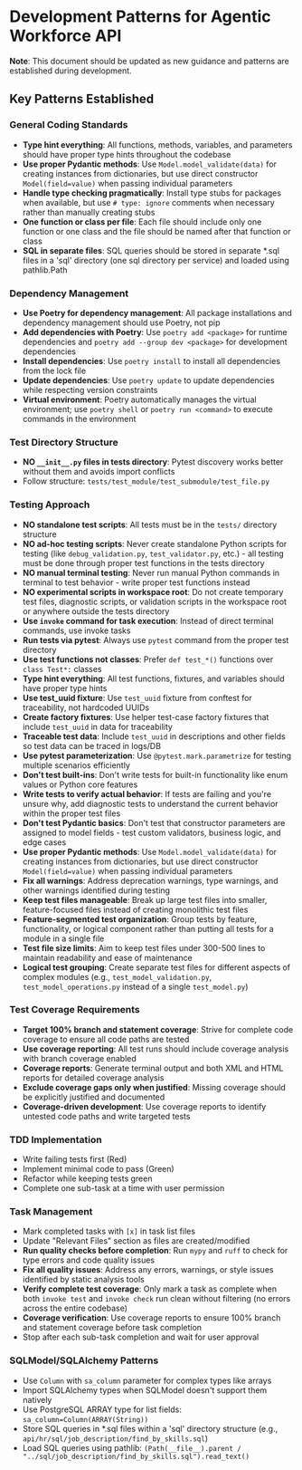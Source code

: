 # Development Patterns for Agentic Workforce API

**Note**: This document should be updated as new guidance and patterns are established during development.

## Key Patterns Established

### General Coding Standards
- **Type hint everything**: All functions, methods, variables, and parameters should have proper type hints throughout the codebase
- **Use proper Pydantic methods**: Use `Model.model_validate(data)` for creating instances from dictionaries, but use direct constructor `Model(field=value)` when passing individual parameters
- **Handle type checking pragmatically**: Install type stubs for packages when available, but use `# type: ignore` comments when necessary rather than manually creating stubs
- **One function or class per file**: Each file should include only one function or one class and the file should be named after that function or class
- **SQL in separate files**: SQL queries should be stored in separate *.sql files in a 'sql' directory (one sql directory per service) and loaded using pathlib.Path

### Dependency Management
- **Use Poetry for dependency management**: All package installations and dependency management should use Poetry, not pip
- **Add dependencies with Poetry**: Use `poetry add <package>` for runtime dependencies and `poetry add --group dev <package>` for development dependencies
- **Install dependencies**: Use `poetry install` to install all dependencies from the lock file
- **Update dependencies**: Use `poetry update` to update dependencies while respecting version constraints
- **Virtual environment**: Poetry automatically manages the virtual environment; use `poetry shell` or `poetry run <command>` to execute commands in the environment

### Test Directory Structure
- **NO `__init__.py` files in tests directory**: Pytest discovery works better without them and avoids import conflicts
- Follow structure: `tests/test_module/test_submodule/test_file.py`

### Testing Approach
- **NO standalone test scripts**: All tests must be in the `tests/` directory structure
- **NO ad-hoc testing scripts**: Never create standalone Python scripts for testing (like `debug_validation.py`, `test_validator.py`, etc.) - all testing must be done through proper test functions in the tests directory
- **NO manual terminal testing**: Never run manual Python commands in terminal to test behavior - write proper test functions instead
- **NO experimental scripts in workspace root**: Do not create temporary test files, diagnostic scripts, or validation scripts in the workspace root or anywhere outside the tests directory
- **Use `invoke` command for task execution**: Instead of direct terminal commands, use invoke tasks
- **Run tests via pytest**: Always use `pytest` command from the proper test directory
- **Use test functions not classes**: Prefer `def test_*()` functions over `class Test*:` classes
- **Type hint everything**: All test functions, fixtures, and variables should have proper type hints
- **Use test_uuid fixture**: Use `test_uuid` fixture from conftest for traceability, not hardcoded UUIDs
- **Create factory fixtures**: Use helper test-case factory fixtures that include `test_uuid` in data for traceability
- **Traceable test data**: Include `test_uuid` in descriptions and other fields so test data can be traced in logs/DB
- **Use pytest parameterization**: Use `@pytest.mark.parametrize` for testing multiple scenarios efficiently
- **Don't test built-ins**: Don't write tests for built-in functionality like enum values or Python core features
- **Write tests to verify actual behavior**: If tests are failing and you're unsure why, add diagnostic tests to understand the current behavior within the proper test files
- **Don't test Pydantic basics**: Don't test that constructor parameters are assigned to model fields - test custom validators, business logic, and edge cases
- **Use proper Pydantic methods**: Use `Model.model_validate(data)` for creating instances from dictionaries, but use direct constructor `Model(field=value)` when passing individual parameters
- **Fix all warnings**: Address deprecation warnings, type warnings, and other warnings identified during testing
- **Keep test files manageable**: Break up large test files into smaller, feature-focused files instead of creating monolithic test files
- **Feature-segmented test organization**: Group tests by feature, functionality, or logical component rather than putting all tests for a module in a single file
- **Test file size limits**: Aim to keep test files under 300-500 lines to maintain readability and ease of maintenance
- **Logical test grouping**: Create separate test files for different aspects of complex modules (e.g., `test_model_validation.py`, `test_model_operations.py` instead of a single `test_model.py`)

### Test Coverage Requirements
- **Target 100% branch and statement coverage**: Strive for complete code coverage to ensure all code paths are tested
- **Use coverage reporting**: All test runs should include coverage analysis with branch coverage enabled
- **Coverage reports**: Generate terminal output and both XML and HTML reports for detailed coverage analysis
- **Exclude coverage gaps only when justified**: Missing coverage should be explicitly justified and documented
- **Coverage-driven development**: Use coverage reports to identify untested code paths and write targeted tests

### TDD Implementation
- Write failing tests first (Red)
- Implement minimal code to pass (Green) 
- Refactor while keeping tests green
- Complete one sub-task at a time with user permission

### Task Management
- Mark completed tasks with `[x]` in task list files
- Update "Relevant Files" section as files are created/modified
- **Run quality checks before completion**: Run `mypy` and `ruff` to check for type errors and code quality issues
- **Fix all quality issues**: Address any errors, warnings, or style issues identified by static analysis tools
- **Verify complete test coverage**: Only mark a task as complete when both `invoke test` and `invoke check` run clean without filtering (no errors across the entire codebase)
- **Coverage verification**: Use coverage reports to ensure 100% branch and statement coverage before task completion
- Stop after each sub-task completion and wait for user approval

### SQLModel/SQLAlchemy Patterns
- Use `Column` with `sa_column` parameter for complex types like arrays
- Import SQLAlchemy types when SQLModel doesn't support them natively
- Use PostgreSQL ARRAY type for list fields: `sa_column=Column(ARRAY(String))`
- Store SQL queries in *.sql files within a 'sql' directory structure (e.g., `api/hr/sql/job_description/find_by_skills.sql`)
- Load SQL queries using pathlib: `(Path(__file__).parent / "../sql/job_description/find_by_skills.sql").read_text()`

